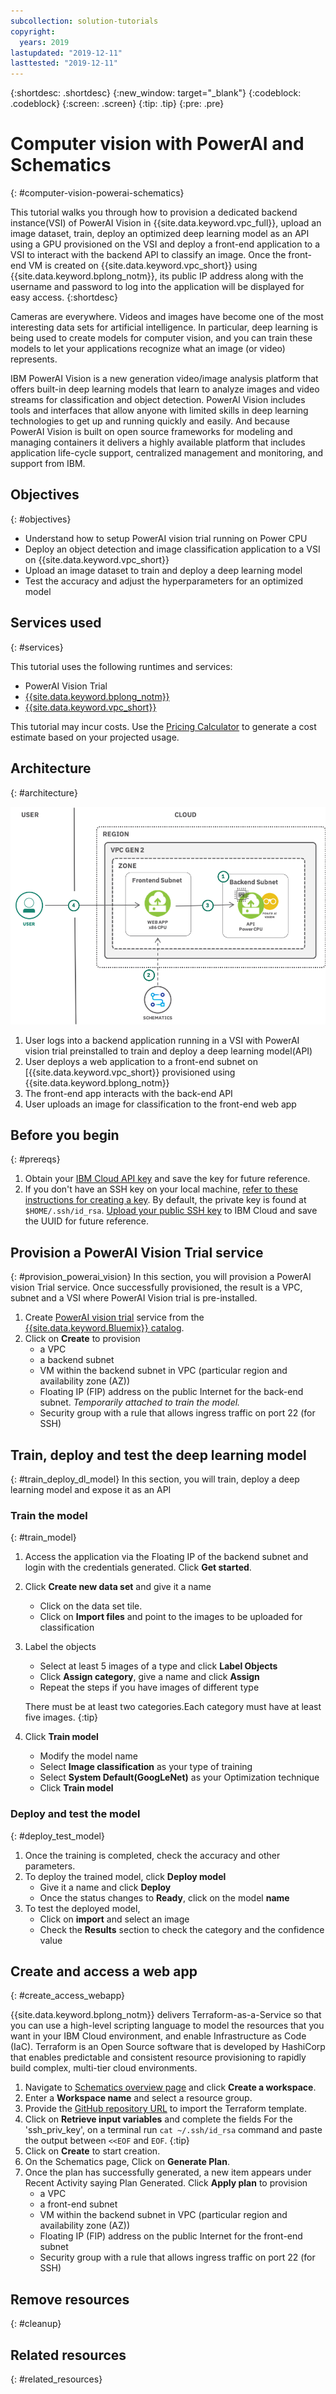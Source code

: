 ```yaml
---
subcollection: solution-tutorials
copyright:
  years: 2019
lastupdated: "2019-12-11"
lasttested: "2019-12-11"
---
```


{:shortdesc: .shortdesc}
{:new_window: target="_blank"}
{:codeblock: .codeblock}
{:screen: .screen}
{:tip: .tip}
{:pre: .pre}

# Computer vision with PowerAI and Schematics
{: #computer-vision-powerai-schematics}

This tutorial walks you through how to provision a dedicated backend instance(VSI) of PowerAI Vision in {{site.data.keyword.vpc_full}}, upload an image dataset, train, deploy an optimized deep learning model as an API using a GPU provisioned on the VSI and deploy a front-end application to a VSI to interact with the backend API to classify an image. Once the front-end VM is created on {{site.data.keyword.vpc_short}} using {{site.data.keyword.bplong_notm}}, its public IP address along with the username and password to log into the application will be displayed for easy access.
{:shortdesc}

Cameras are everywhere. Videos and images have become one of the most interesting data sets for artificial intelligence. In particular, deep learning is being used to create models for computer vision, and you can train these models to let your applications recognize what an image (or video) represents.

IBM PowerAI Vision is a new generation video/image analysis platform that offers built-in deep learning models that learn to analyze images and video streams for classification and object detection.
PowerAI Vision includes tools and interfaces that allow anyone with limited skills in deep learning technologies to get up and running quickly and easily. And because PowerAI Vision is built on open source frameworks for modeling and managing containers it delivers a highly available platform that includes application life-cycle support, centralized management and monitoring, and support from IBM.

## Objectives
{: #objectives}

* Understand how to setup PowerAI vision trial running on Power CPU
* Deploy an object detection and image classification application to a VSI on {{site.data.keyword.vpc_short}}
* Upload an image dataset to train and deploy a deep learning model
* Test the accuracy and adjust the hyperparameters for an optimized model

## Services used
{: #services}

This tutorial uses the following runtimes and services:
* PowerAI Vision Trial
* [{{site.data.keyword.bplong_notm}}](https://{DomainName}/schematics/overview)
* [{{site.data.keyword.vpc_short}}](https://{DomainName}/vpc/provision/vpc)

This tutorial may incur costs. Use the [Pricing Calculator](https://{DomainName}/estimator/review) to generate a cost estimate based on your projected usage.

## Architecture
{: #architecture}

  ![Architecture](images/solution53-powerai-vision/architecture_diagram.png)

1. User logs into a backend application running in a VSI with PowerAI vision trial preinstalled to train and deploy a deep learning model(API)
2. User deploys a web application to a front-end subnet on [{{site.data.keyword.vpc_short}} provisioned using {{site.data.keyword.bplong_notm}}
3. The front-end app interacts with the back-end API
4. User uploads an image for classification to the front-end web app

## Before you begin
{: #prereqs}

1. Obtain your [IBM Cloud API key](https://{DomainName}/iam/apikeys) and save the key for future reference.
2. If you don't have an SSH key on your local machine, [refer to these instructions for creating a key](/docs/vpc?topic=vpc-ssh-keys). By default, the private key is found at `$HOME/.ssh/id_rsa`. [Upload your public SSH key](https://{DomainName}/vpc/compute/sshKeys) to IBM Cloud and save the UUID for future reference.

## Provision a PowerAI Vision Trial service
{: #provision_powerai_vision}
In this section, you will provision a PowerAI vision Trial service. Once successfully provisioned, the result is a VPC, subnet and a VSI where PowerAI Vision trial is pre-installed.

1. Create [PowerAI vision trial](https://{DomainName}/catalog/services/powerai) service from the [{{site.data.keyword.Bluemix}} catalog](https://{DomainName}/catalog).
2. Click on **Create** to provision
   * a VPC
   * a backend subnet
   * VM within the backend subnet in VPC (particular region and availability zone (AZ))
   * Floating IP (FIP) address on the public Internet for the back-end subnet. _Temporarily attached to train the model._
   * Security group with a rule that allows ingress traffic on port 22 (for SSH)

## Train, deploy and test the deep learning model
{: #train_deploy_dl_model}
In this section, you will train, deploy a deep learning model and expose it as an API

### Train the model
{: #train_model}
1. Access the application via the Floating IP of the backend subnet and login with the credentials generated. Click **Get started**.
2. Click **Create new data set** and give it a name
   - Click on the data set tile.
   - Click on **Import files** and point to the images to be uploaded for classification
3. Label the objects
   - Select at least 5 images of a type and click **Label Objects**
   - Click **Assign category**, give a name and click **Assign**
   - Repeat the steps if you have images of different type

   There must be at least two categories.Each category must have at least five images.
   {:tip}

4. Click **Train model**
   - Modify the model name
   - Select **Image classification** as your type of training
   - Select **System Default(GoogLeNet)** as your Optimization technique
   - Click **Train model**

### Deploy and test the model
{: #deploy_test_model}
1. Once the training is completed, check the accuracy and other parameters.
2. To deploy the trained model, click **Deploy model**
   - Give it a name and click **Deploy**
   - Once the status changes to **Ready**, click on the model **name**
3. To test the deployed model,
   - Click on **import** and select an image
   - Check the **Results** section to check the category and the confidence value

## Create and access a web app
{: #create_access_webapp}

{{site.data.keyword.bplong_notm}} delivers Terraform-as-a-Service so that you can use a high-level scripting language to model the resources that you want in your IBM Cloud environment, and enable Infrastructure as Code (IaC). Terraform is an Open Source software that is developed by HashiCorp that enables predictable and consistent resource provisioning to rapidly build complex, multi-tier cloud environments.

1. Navigate to [Schematics overview page](https://{DomainName}/schematics/overview) and click **Create a workspace**.
2. Enter a **Workspace name** and select a resource group.
3. Provide the [GitHub repository URL](https://github.com/abc/abc.git) to import the Terraform template.
4. Click on **Retrieve input variables** and complete the fields
    For the 'ssh_priv_key', on a terminal run `cat ~/.ssh/id_rsa` command and paste the output between `<<EOF` and `EOF`.
   {:tip}
5. Click on **Create** to start creation.
6. On the Schematics page, Click on **Generate Plan**.
7. Once the plan has successfully generated, a new item appears under Recent Activity saying Plan Generated. Click **Apply plan** to provision
   * a VPC
   * a front-end subnet
   * VM within the backend subnet in VPC (particular region and availability zone (AZ))
   * Floating IP (FIP) address on the public Internet for the front-end subnet
   * Security group with a rule that allows ingress traffic on port 22 (for SSH)

## Remove resources
{: #cleanup}

## Related resources
{: #related_resources}
